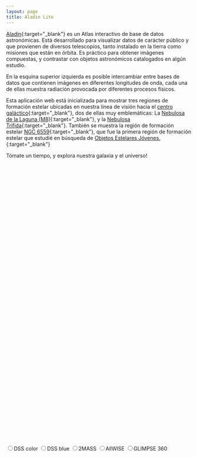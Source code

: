 ```yaml
---
layout: page
title: Aladin Lite
---
```


[Aladin](http://aladin.u-strasbg.fr/aladin.gml){:target="_blank"} es un Atlas interactivo de base de datos astronómicas. Está desarrollado para visualizar datos de carácter público y que provienen de diversos telescopios, tanto instalado en la tierra como misiones que están en órbita. Es práctico para obtener imágenes compuestas, y contrastar con objetos astronómicos catalogados en algún estudio.

En la esquina superior izquierda es posible intercambiar entre bases de datos que contienen imágenes en diferentes longitudes de onda, cada una de ellas muestra radiación provocada por diferentes procesos físicos.

Esta aplicación web está inicializada para mostrar tres regiones de formación estelar ubicadas en nuestra línea de visión hacia el [centro galáctico](https://es.wikipedia.org/wiki/Centro_gal%C3%A1ctico){:target="_blank"}, dos de ellas muy emblemáticas: La [Nebulosa de la Laguna (M8)](https://es.wikipedia.org/wiki/Nebulosa_de_la_Laguna){:target="_blank"}, y la [Nebulosa Trifida](https://es.wikipedia.org/wiki/Nebulosa_Tr%C3%ADfida){:target="_blank"}. También se muestra la región de formación estelar [NGC 6559](https://en.wikipedia.org/wiki/NGC_6559){:target="_blank"}, que fue la primera región de formación estelar que estudié en búsqueda de [Objetos Estelares Jóvenes.](https://en.wikipedia.org/wiki/Young_stellar_object){:target="_blank"}

Tómate un tiempo, y explora nuestra galaxia y el universo!

<!-- include Aladin Lite CSS file in the head section of your page -->
<link rel="stylesheet" href="//aladin.u-strasbg.fr/AladinLite/api/v2/latest/aladin.min.css" />
 
<!-- you can skip the following line if your page already integrates the jQuery library -->
<script 
    type="text/javascript" src="//code.jquery.com/jquery-1.12.1.min.js" charset="utf-8">
</script>
 
<!-- insert this snippet where you want Aladin Lite viewer to appear and after the loading of jQuery -->
<div id="aladin-lite-div" style="width:750px;height:750px;">
</div>


<input id="DSS" type="radio" name="survey" value="P/DSS2/color"><label for="DSS">DSS color<label>
<input id="DSS-blue" type="radio" name="survey" value="P/DSS2/blue"><label for="DSS-blue">DSS blue<label>
<input id="2MASS" type="radio" name="survey" value="P/2MASS/color"><label for="2MASS">2MASS<label>
<input id="allwise" type="radio" name="survey" value="P/allWISE/color"><label for="allwise">AllWISE<label>
<input id="glimpse" type="radio" name="survey" value="P/GLIMPSE360"><label for="glimpse">GLIMPSE 360<label>



<script type="text/javascript" src="//aladin.u-strasbg.fr/AladinLite/api/v2/latest/aladin.min.js" charset="utf-8">
</script>

<script type="text/javascript">
    var aladin = A.aladin('#aladin-lite-div', {survey: "P/DSS2/color", fov:2.26, target: "18 06 03 -23 41 20"});

    $('input[name=survey]').change(function() {
    aladin.setImageSurvey($(this).val());
    });


</script>
